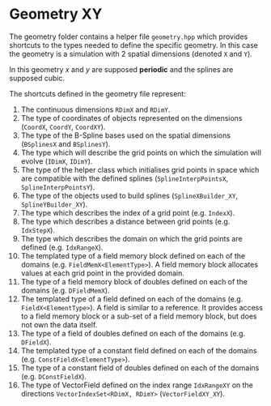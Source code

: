 # Geometry XY

The geometry folder contains a helper file `geometry.hpp` which provides shortcuts to the types needed to define the specific geometry. In this case the geometry is a simulation with 2 spatial dimensions (denoted `X` and `Y`).

In this geometry $`x`$ and $`y`$ are supposed **periodic** and the splines are supposed cubic. 

The shortcuts defined in the geometry file represent:
1. The continuous dimensions `RDimX` and `RDimY`. 
2. The type of coordinates of objects represented on the dimensions (`CoordX`, `CoordY`, `CoordXY`).
3. The type of the B-Spline bases used on the spatial dimensions (`BSplinesX` and `BSplinesY`). 
4.  The type which will describe the grid points on which the simulation will evolve (`IDimX`, `IDimY`).
5.  The type of the helper class which initialises grid points in space which are compatible with the defined splines (`SplineInterpPointsX`,  `SplineInterpPointsY`).
6.  The type of the objects used to build splines (`SplineXBuilder_XY`, `SplineYBuilder_XY`).
7.  The type which describes the index of a grid point (e.g. `IndexX`).
8.  The type which describes a distance between grid points (e.g. `IdxStepX`).
9.  The type which describes the domain on which the grid points are defined (e.g. `IdxRangeX`).
10. The templated type of a field memory block defined on each of the domains (e.g. `FieldMemX<ElementType>`). A field memory block allocates values at each grid point in the provided domain.
11. The type of a field memory block of doubles defined on each of the domains (e.g. `DFieldMemX`).
12. The templated type of a field defined on each of the domains (e.g. `FieldX<ElementType>`). A field is similar to a reference. It provides access to a field memory block or a sub-set of a field memory block, but does not own the data itself.
13. The type of a field of doubles defined on each of the domains (e.g. `DFieldX`).
14. The templated type of a constant field defined on each of the domains (e.g. `ConstFieldX<ElementType>`).
15. The type of a constant field of doubles defined on each of the domains (e.g. `DConstFieldX`).
16. The type of VectorField defined on the index range `IdxRangeXY` on the directions `VectorIndexSet<RDimX, RDimY>` (`VectorFieldXY_XY`). 
